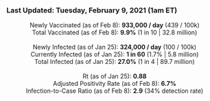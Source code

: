 ### Last Updated: Tuesday, February 9, 2021 (1am ET)
<p align="center">
Newly Vaccinated (as of Feb 8): <b>933,000 / day</b>
(439 / 100k)<br>
Total Vaccinated (as of Feb 8): <b>9.9%</b>
(1 in 10 | 32.8 million)<br>
<br>
Newly Infected (as of Jan 25): <b>324,000 / day</b> 
(100 / 100k)<br>
Currently Infected (as of Jan 25): <b>1 in 60</b>
(1.7% | 5.8 million)<br>
Total Infected (as of Jan 25): <b>27.0%</b>
(1 in 4 | 89.7 million)<br>
<br>
Rt (as of Jan 25): <b>0.88</b><br>
Adjusted Positivity Rate (as of Feb 8): <b>6.7%</b><br>
Infection-to-Case Ratio (as of Feb 8): <b>2.9</b> (34% detection rate)</p>